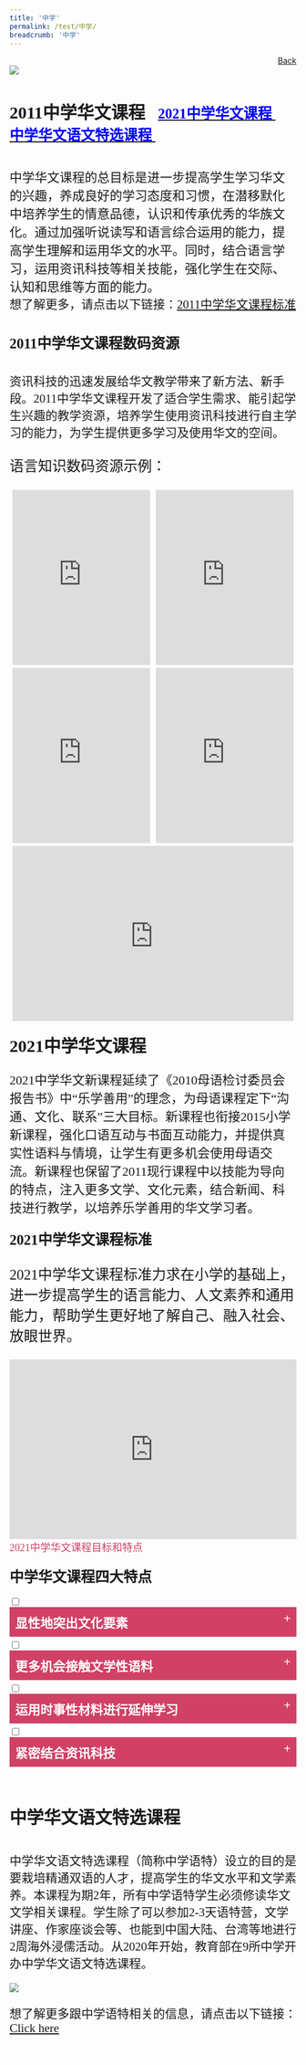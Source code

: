 ```yaml
---
title: '中学'
permalink: /test/中学/
breadcrumb: '中学'
---
```

<html>
<body>
<style>
   table {
  font-family: arial, sans-serif;
  border-collapse: collapse;
  width: 100%;
}

td{
  border: 1px solid #dddddd;
  text-align: left;
  padding: 8px;
  width:60%;
}
  .tab img{
   width: 80%;
 }
  * {
  box-sizing: border-box;
}

 .tab table {
   display: none;
}
.tab table:target {
  display: block;
}
  .column {
  float: left;
  width: 80%;
  padding: 5px;
}
.atab label {
    position: relative;
    display: block;
    background: #d14165;
    color: #fff;
    font-weight: 700;
    padding: 10px;
    cursor: pointer;
 }
 .row {
    display: flex;
    height: 8%;
}
 .atab label::after {
  content: "+";
  font-size: 22px;
  position: absolute;
  right: 10px;
  top: 7px;
  transition: all 0.4s;
}
 iframe{
border : 0;
width:100%;
}
 .atab input[type=checkbox]:checked + label::after,
.atab input[type=radio]:checked + label::after {
    content: 'x';
    right: 14px;
    top: 7px;
  //transform:rotate(-225deg);
   /* transform: rotate(90deg); */
}
.tab-content {
  overflow: hidden;
  display: none;
  width:100%; 
}
.atab{
  margin-bottom: 5px;
  width:100%;  
}
 
</style>
<a href="/gallery/华文学习展示区-chinese-exhibitions-a/moe-curriculum/" style="float:right;">Back</a><br/>
<img src="/images/MTLS_Chinese_Secondary-Header-2.jpg">
<p style="font-size:28px;font-family:KaiTi" ><h4 style="font-size:30px;font-family:KaiTi ;">2011中学华文课程
  &nbsp;  
 <a href="#C1" style="font-size:25px"><span style="color:blue;font-family:KaiTi">2021中学华文课程
</span></a>&nbsp;&nbsp;
 <a href="#C2" style="font-size:25px"><span style="color:blue;font-family:KaiTi">中学华文语文特选课程
</span></a>&nbsp;&nbsp; </h4>
<p style="font-size:22px;font-family:KaiTi">
中学华文课程的总目标是进一步提高学生学习华文的兴趣，养成良好的学习态度和习惯，在潜移默化中培养学生的情意品德，认识和传承优秀的华族文化。通过加强听说读写和语言综合运用的能力，提高学生理解和运用华文的水平。同时，结合语言学习，运用资讯科技等相关技能，强化学生在交际、认知和思维等方面的能力。
<br/>
   <span style="font-size:21px;font-family:KaiTi" >想了解更多，请点击以下链接：</span><a href="/Gallery/chinese-secondary-2011-syllabus.pdf" target="_blank"><span style="font-size:21px;font-family:KaiTi" >2011中学华文课程标准</span></a>
 </p>
<h4 style="font-size:25px;font-family:KaiTi">2011中学华文课程数码资源
</h4>
<p style="font-size:21px;font-family:KaiTi">资讯科技的迅速发展给华文教学带来了新方法、新手段。2011中学华文课程开发了适合学生需求、能引起学生兴趣的教学资源，培养学生使用资讯科技进行自主学习的能力，为学生提供更多学习及使用华文的空间。<br/><br/>
   <span style="font-size:25px;font-family:KaiTi" >语言知识数码资源示例：</span><br/>
   <div class="row">
 <div class="column">
 <iframe width="560" height="315" src="https://www.youtube.com/embed/UVkE6FQdB7w" frameborder="0" allow="accelerometer; autoplay; encrypted-media; gyroscope; picture-in-picture" allowfullscreen></iframe><br/><span style="color:#d14165;font-size:18px;font-family:KaiTi">从已知词义推断词语的意思</span>
</div>
  <div class="column">
  <iframe width="560" height="315" src="https://www.youtube.com/embed/tpObxPbjxgA" frameborder="0" allow="accelerometer; autoplay; encrypted-media; gyroscope; picture-in-picture" allowfullscreen></iframe><br/><span style="color:#d14165;font-size:18px;font-family:KaiTi">句式教学</span>
 </div>
      </div>
<div class="row">
 <div class="column">
 <iframe width="560" height="315" src="https://www.youtube.com/embed/9wyP1FECPE4" frameborder="0" allow="accelerometer; autoplay; encrypted-media; gyroscope; picture-in-picture" allowfullscreen></iframe><br/><span style="color:#d14165;font-size:18px;font-family:KaiTi">读写技能：能理解肖像描写和行动描写 </span>
</div>
  <div class="column">
  <iframe width="560" height="315" src="https://www.youtube.com/embed/tw7PomKTOY4" frameborder="0" allow="accelerometer; autoplay; encrypted-media; gyroscope; picture-in-picture" allowfullscreen></iframe><br/><span style="color:#d14165;font-size:18px;font-family:KaiTi">听说技能：能说出事情的先后顺序 </span>
 </div>
      </div>
 <div class="row">
 <div class="column">
   <iframe width="560" height="315" src="https://www.youtube.com/embed/FfPkDVRK0Ks" frameborder="0" allow="accelerometer; autoplay; encrypted-media; gyroscope; picture-in-picture" allowfullscreen></iframe><br/><span style="color:#d14165;font-size:18px;font-family:KaiTi">片段缩写</span><br/>
</p>
   </div>
   </div>
<h4 id="C1"> <span style="font-size:30px;font-family:KaiTi">2021中学华文课程 </span></h4>
<p style="font-size:22px;font-family:KaiTi">2021中学华文新课程延续了《2010母语检讨委员会报告书》中“乐学善用”的理念，为母语课程定下“沟通、文化、联系”三大目标。新课程也衔接2015小学新课程，强化口语互动与书面互动能力，并提供真实性语料与情境，让学生有更多机会使用母语交流。新课程也保留了2011现行课程中以技能为导向的特点，注入更多文学、文化元素，结合新闻、科技进行教学，以培养乐学善用的华文学习者。
</p>
<h4 id="C1"> <span style="font-size:25px;font-family:KaiTi">2021中学华文课程标准 </span></h4>
<p style="font-size:25px;font-family:KaiTi;">2021中学华文课程标准力求在小学的基础上，进一步提高学生的语言能力、人文素养和通用能力，帮助学生更好地了解自己、融入社会、放眼世界。
</p>
<iframe width="560" height="315" src="https://www.youtube.com/embed/_llPZDTFQaI" frameborder="0" allow="accelerometer; autoplay; encrypted-media; gyroscope; picture-in-picture" allowfullscreen></iframe><br/><span style="color:#d14165;font-size:18px;font-family:KaiTi">2021中学华文课程目标和特点
</span><br/>
<h4 id="C2"> <span style="font-family:KaiTi;font-size:25px;">中学华文课程四大特点 </span>
</h4>

<div class="atab">
      <input id="tab-1" type="checkbox" name="tab">
   <label for="tab-1" style="font-family:KaiTi;font-size:22px" class="lbCh">显性地突出文化要素
</label>
 <div class="tab-content">
    <iframe width="560" height="315" src="https://www.youtube.com/embed/The8l4h93tA" frameborder="0" allow="accelerometer; autoplay; encrypted-media; gyroscope; picture-in-picture" allowfullscreen></iframe>  <br/><span style="color:#d14165;font-size:18px;font-family:KaiTi">新年穿黑衣</span>
      <table>
       <tr>
         <td><p style="font-size:22px;font-family:KaiTi" >
           <ul><li style="font-size:22px;font-family:KaiTi">清楚列明每个单元所承载的文化要素，并结合教材内容，加入文化板块。</li>
             <li style="font-size:22px;font-family:KaiTi">在不同课程中融入相似的文化要素，如：中一高华、快捷华文、普华、基华都融入农历新年的文化元素。</li>
             <li style="font-size:22px;font-family:KaiTi">点击视频，了解学生如何在学习华文的同时，进一步了解华族文化的意义。</li>
           </ul>
    </p> 
</td>
<td>
  <p><img src="/images/CL-School-right1.jpg"> </p>    
</td>
  </tr>
</table>
</div></div>
<div class="atab">
      <input id="tab-2" type="checkbox" name="tab">
   <label for="tab-2" style="font-family:KaiTi;font-size:22px" class="lbCh">更多机会接触文学性语料
</label>
     <div class="tab-content">
       <p style="font-family:KaiTi;font-size:21px;">
       <ul>
         <li style="font-family:KaiTi;font-size:21px;"><strong>精读教材：</strong><br/>
           课文将纳入更多<span style="font-family:KaiTi;font-size:21px;color:blue;">文学性语料</span>，借以发展学生的想象力和增加阅读乐趣。
</li>
        <li style="font-family:KaiTi;font-size:21px;"><strong>泛读教材：
</strong><br/>
          开发课文以外的<span style="font-family:KaiTi;font-size:21px;color:blue;">泛读</span>教材，以多种形式呈现。通过精泛阅读结合，培养学生的阅读习惯，提高学习效益。
</li></ul></p>
  <div class="row">
 <div class="column">
<iframe width="560" height="315" src="https://www.youtube.com/embed/8bum7oZhw28" frameborder="0" allow="accelerometer; autoplay; encrypted-media; gyroscope; picture-in-picture" allowfullscreen></iframe><br/>
  <span style="color:#d14165;font-size:18px;font-family:KaiTi"> 泛读教材</span>
</div>
  <div class="column">
  <iframe width="560" height="315" src="https://www.youtube.com/embed/pFxNk_3qql4" frameborder="0" allow="accelerometer; autoplay; encrypted-media; gyroscope; picture-in-picture" allowfullscreen></iframe><br/><span style="color:#d14165;font-size:18px;font-family:KaiTi">精泛结合的动画
</span></div> </div>
   </div></div>

   <div class="atab">
      <input id="tab-3" type="checkbox" name="tab">
   <label for="tab-3" style="font-family:KaiTi;font-size:22px" class="lbCh"> 运用时事性材料进行延伸学习
</label>
     <div class="tab-content">
      <table>
       <tr>
         <td><p style="font-size:21px;font-family:KaiTi" >
           <ul><li style="font-size:21px;font-family:KaiTi">在课本之外，鼓励学生阅读和讨论国内外的新闻时事，从而锻炼学生的思维能力、扩大学生的国际视野。</li>
             <li style="font-size:21px;font-family:KaiTi">以本地媒体合作，丰富华文学习的资源：</li> </ul>
            <span style="color:#d14165;font-size:18px;font-family:KaiTi">早报校园网:</span><a href="https://zbschools.sg/" target="_blank"> https://zbschools.sg/</a><br/>
            <span style="color:#d14165;font-size:18px;font-family:KaiTi">8视界:</span><a href="https://www.8world.com/" target="_blank"> https://www.8world.com/</a><br/>
 </p> 
</td>
<td>
  <img src="/images/CL-School_right2.jpg">  
</td>
  </tr>
</table>
  </div></div>
  
  <div class="atab">
      <input id="tab-4" type="checkbox" name="tab">
   <label for="tab-4" style="font-family:KaiTi;font-size:22px" class="lbCh">紧密结合资讯科技
</label>
     <div class="tab-content">
        <iframe width="560" height="315" src="https://www.youtube.com/embed/MWj1w8kOPOg" frameborder="0" allow="accelerometer; autoplay; encrypted-media; gyroscope; picture-in-picture" allowfullscreen></iframe><br/><span style="color:#d14165;font-size:18px;font-family:KaiTi">马小跳阅读技能教学动画</span>
      <table>
       <tr>
         <td><p style="font-size:21px;font-family:KaiTi" >
           <ul><li style="font-size:21px;font-family:KaiTi">部分内容采用非纸质教材。</li>
             <li style="font-size:21px;font-family:KaiTi">通过学生学习平台（SLS）促进自主性学习、探究式学习、  合作式学习等。</li> 
            <li style="font-size:21px;font-family:KaiTi">运用资讯科技开发教学资源，让华文学习更有趣味性，让学习体验更丰富而有意义。</li></ul>
            </p> 
</td>
<td>
  <p><img src="/images/CL-School-right3.jpg"> </p>    
</td>
  </tr>
</table>
<br/>
</div></div>
<br/>
<h4 style="font-size:30px;font-family:KaiTi;">中学华文语文特选课程
</h4>
<p style="font-size:21px;font-family:KaiTi;">中学华文语文特选课程（简称中学语特）设立的目的是要栽培精通双语的人才，提高学生的华文水平和文学素养。本课程为期2年，所有中学语特学生必须修读华文文学相关课程。学生除了可以参加2-3天语特营，文学讲座、作家座谈会等、也能到中国大陆、台湾等地进行2周海外浸儒活动。从2020年开始，教育部在9所中学开办中学华文语文特选课程。</p>
<img src="/images/CL-PreU-Updated-For-CL-Sec-Gif.gif"><br/>
<p style="font-size:21px;font-family:KaiTi;">想了解更多跟中学语特相关的信息，请点击以下链接： <a href="https://beta.moe.gov.sg/secondary/courses/express/electives/?term=Language&subterm=Chinese%20Language%20Elective%20Programme%20at%20Secondary%20Level%20(CLEP-Sec)&_ga=2.7827835.831819559.1588675943-1869488884.1587536017" target="_blank"> Click here</a></p>
<div class="btntop"><a href="#top" style="text-decoration:none;"><span style="color:white"><b>Top</b></span></a></div>



